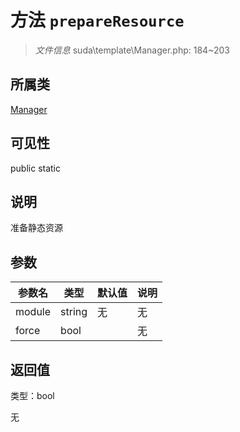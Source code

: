 # 方法 `prepareResource`

> *文件信息* suda\template\Manager.php: 184~203

## 所属类 

[Manager](../Manager.md)

## 可见性

 public static

## 说明

准备静态资源


## 参数


| 参数名 | 类型 | 默认值 | 说明 |
|--------|-----|-------|-------|
| module |  string | 无 | 无 |
| force |  bool |  | 无 |



## 返回值

类型：bool

无

